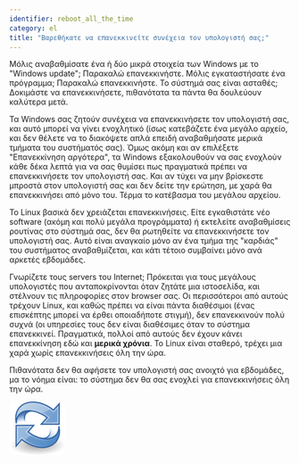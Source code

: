 ```yaml
---
identifier: reboot_all_the_time
category: el
title: "Βαρεθήκατε να επανεκκινείτε συνέχεια τον υπολογιστή σας;"
---
```


Μόλις αναβαθμίσατε ένα ή δύο μικρά στοιχεία των Windows με το  
"Windows update"; Παρακαλώ επανεκκινήστε. Μόλις εγκαταστήσατε ένα πρόγραμμα;
Παρακαλώ επανεκκινήστε. Το σύστημά σας είναι ασταθές; Δοκιμάστε να
επανεκκινήσετε, πιθανότατα τα πάντα θα δουλεύουν καλύτερα μετά.

Τα Windows σας ζητούν συνέχεια να επανεκκινήσετε τον υπολογιστή σας,
και αυτό μπορεί να γίνει ενοχλητικό (ίσως κατεβάζετε ένα μεγάλο αρχείο, 
και δεν θέλετε να το διακόψετε απλά επειδή αναβαθμήσατε μερικά τμήματα
του συστήματός σας). Όμως ακόμη και αν επιλέξετε "Επανεκκίνηση αργότερα",
τα Windows εξακολουθούν να σας ενοχλούν κάθε δέκα λεπτά για να σας θυμίσει
πως πραγματικά πρέπει να επανεκκινήσετε τον υπολογιστή σας. Και αν τύχει
να μην βρίσκεστε μπροστά στον υπολογιστή σας και δεν δείτε την ερώτηση,
με χαρά θα επανεκκινήσει από μόνο του. Τέρμα το κατέβασμα του μεγάλου
αρχείου.

Το Linux βασικά δεν χρειάζεται επανεκκινήσεις. Είτε εγκαθιστάτε νέο
software (ακόμη και πολύ μεγάλα προγράμματα) ή εκτελείτε αναβαθμίσεις ρουτίνας
στο σύστημά σας, δεν θα ρωτηθείτε να επανεκκινήσετε τον υπολογιστή σας.
Αυτό είναι αναγκαίο μόνο αν ένα τμήμα της "καρδιάς" του συστήματος αναβαθμίζεται,
και κάτι τέτοιο συμβαίνει μόνο ανά αρκετές εβδομάδες.

Γνωρίζετε τους servers του Internet; Πρόκειται για τους μεγάλους υπολογιστές
που ανταποκρίνονται όταν ζητάτε μια ιστοσελίδα, και στέλνουν τις πληροφορίες
στον browser σας. Οι περισσότεροι από αυτούς τρέχουν Linux, και καθώς πρέπει να
είναι πάντα διαθέσιμοι (ένας επισκέπτης μπορεί να έρθει οποιαδήποτε στιγμή),
δεν επανεκκινούν πολύ συχνά (οι υπηρεσίες τους δεν είναι διαθέσιμες όταν το
σύστημα επανεκκινεί. Πραγματικά, πολλοί από αυτούς δεν έχουν κάνει επανεκκίνηση
εδώ και <b>μερικά χρόνια</b>. Το Linux είναι σταθερό, τρέχει μια χαρά χωρίς
επανεκκινήσεις όλη την ώρα.

Πιθανότατα δεν θα αφήσετε τον υπολογιστή σας ανοιχτό για εβδομάδες, μα το
νόημα είναι: το σύστημα δεν θα σας ενοχλεί για επανεκκινήσεις όλη την ώρα.

<img src="/img/reboot_all_the_time_thumb.png" />




